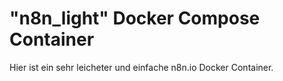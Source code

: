 # "n8n_light" Docker Compose Container

Hier ist ein sehr leicheter und einfache n8n.io Docker Container.
